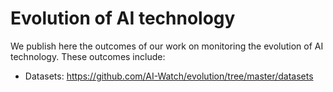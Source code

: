# Evolution of AI technology

We publish here the outcomes of our work on monitoring the evolution of AI technology. These outcomes include:
* Datasets: https://github.com/AI-Watch/evolution/tree/master/datasets
